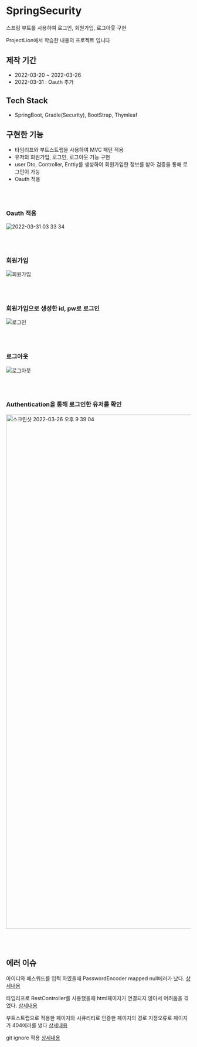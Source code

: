 # SpringSecurity
스프링 부트를 사용하여 로그인, 회원가입, 로그아웃 구현

ProjectLion에서 학습한 내용의 프로젝트 입니다 

## 제작 기간
* 2022-03-20 ~ 2022-03-26
* 2022-03-31 : Oauth 추가

## Tech Stack
* SpringBoot, Gradle(Security), BootStrap, Thymleaf

## 구현한 기능
* 타임리프와 부트스트랩을 사용하여 MVC 패턴 적용
* 유저의 회원가입, 로그인, 로그아웃 기능 구현
* user Dto, Controller, Enttiy를 생성하여 회원가입한 정보를 받아 검증을 통해 로그인이 가능  
* Oauth 적용 


<br/><br/>
### Oauth 적용
![2022-03-31 03 33 34](https://user-images.githubusercontent.com/73453283/160906770-1df8dd34-4f96-4fd3-b06f-c59ed752ed2e.gif)


<br/><br/>
### 회원가입
![회원가입](https://user-images.githubusercontent.com/73453283/160240121-0839536c-2065-454f-903e-5fe8d4334197.gif)  


<br/><br/>
### 회원가입으로 생성한 id, pw로 로그인
![로그인](https://user-images.githubusercontent.com/73453283/160240094-cad710f7-4458-48c0-bbfb-115406cdcc26.gif)  


<br/><br/>
### 로그아웃 
![로그아웃](https://user-images.githubusercontent.com/73453283/160240418-3255fd7c-f97d-4610-84e9-022b04e4767f.gif)  


<br/><br/>
### Authentication을 통해 로그인한 유저를 확인 
<img width="1404" alt="스크린샷 2022-03-26 오후 9 39 04" src="https://user-images.githubusercontent.com/73453283/160240434-4941c1e3-228e-4fc7-aa3f-f518f784a4c3.png">

<br/><br/>
## 에러 이슈
아이디와 패스워드를 입력 하였을때 PasswordEncoder mapped null에러가 났다. [상세내용](https://velog.io/@jupiter-j/%EC%97%90%EB%9F%AC-There-is-no-PasswordEncoder-mapped-for-the-id-null)

타임리프로 RestController를 사용했을때 html페이지가 연결되지 않아서 어려움을 겪었다. [상세내용](https://velog.io/@jupiter-j/%EC%97%90%EB%9F%AC-Thymeleaf-%ED%83%80%EC%9E%84%EB%A6%AC%ED%94%84%EC%99%80-RestController-%EC%97%90%EB%9F%AC)

부트스트랩으로 적용한 페이지와 시큐리티로 인증한 페이지의 경로 지정오류로 페이지가 404에러를 냈다 [상세내용](https://velog.io/@jupiter-j/%EC%97%90%EB%9F%AC-Spring-Security-%EB%B6%80%ED%8A%B8%EC%8A%A4%ED%8A%B8%EB%9E%A9Bootstrap-404%EC%97%90%EB%9F%AC-CSS-%EC%A0%81%EC%9A%A9-%EC%97%90%EB%9F%AC)

git ignore 적용 [상세내용](https://velog.io/@jupiter-j/%EC%97%90%EB%9F%AC-%EC%9D%B8%ED%85%94%EB%A6%AC%EC%A0%9C%EC%9D%B4-gitignore-%EC%A0%81%EC%9A%A9%ED%95%98%EA%B8%B0)
